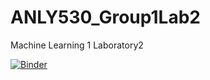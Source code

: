# ANLY530_Group1Lab2
Machine Learning 1 Laboratory2

[![Binder](https://mybinder.org/badge_logo.svg)](https://mybinder.org/v2/gh/outcastgeek/ANLY530_Group1Lab2.git/master)

